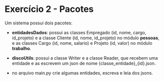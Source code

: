 # Exercício 2 - Pacotes 

Um sistema possui dois pacotes:

- **entidadesDados**: possui as classes Empregado (id, nome, cargo, id_projeto) e a classe Cliente (id, nome, id_projeto) no módulo **pessoas**, e as classes Cargo (id, nome, salario) e Projeto (id, valor) no módulo **trabalho**.

- **discoUtils**: possui a classe Writer e a classe Reader, que recebem uma entidade e as escrevem um json de nome {classe_entidade}_{id}.json.

- no arquivo main.py crie algumas entidades, escreva e leia dos jsons.
